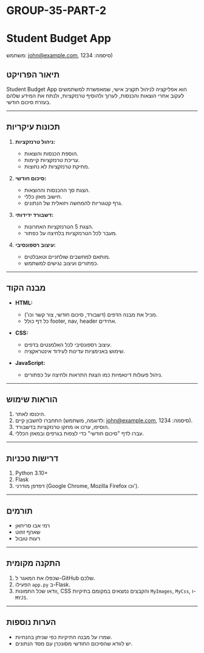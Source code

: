 
# GROUP-35-PART-2 
# Student Budget App
משתמש: john@example.com, סיסמה: 1234)
## תיאור הפרויקט
Student Budget App הוא אפליקציה לניהול תקציב אישי, שמאפשרת למשתמשים לעקוב אחרי הוצאות והכנסות, לערוך ולהוסיף טרנזקציות, ולנתח את המידע שלהם בעזרת סיכום חודשי.

---

## תכונות עיקריות
1. **ניהול טרנזקציות:**
   - הוספת הכנסות והוצאות.
   - עריכת טרנזקציות קיימות.
   - מחיקת טרנזקציות לא נחוצות.

2. **סיכום חודשי:**
   - הצגת סך ההכנסות וההוצאות.
   - חישוב מאזן כללי.
   - גרף קטגוריות להמחשה ויזואלית של הנתונים.

3. **דשבורד ידידותי:**
   - הצגת 5 הטרנזקציות האחרונות.
   - מעבר לכל הטרנזקציות בלחיצה על כפתור.

4. **עיצוב רספונסיבי:**
   - מותאם למחשבים שולחניים וטאבלטים.
   - כפתורים ועיצוב נגישים למשתמש.

---

## מבנה הקוד
- **HTML:** 
  - מכיל את מבנה הדפים (דשבורד, סיכום חודשי, צור קשר וכו').
  - כל דף כולל footer, nav, header אחידים.

- **CSS:**
  - עיצוב רספונסיבי לכל האלמנטים בדפים.
  - שימוש באנימציות עדינות לעידוד אינטראקציה.

- **JavaScript:**
  - ניהול פעולות דינאמיות כמו הצגת התראות ולחיצה על כפתורים.

---

## הוראות שימוש
1. היכנסו לאתר.
2. התחברו לחשבון קיים (לדוגמה, משתמש: john@example.com, סיסמה: 1234).
3. הוסיפו, ערכו או מחקו טרנזקציות בדשבורד.
4. עברו לדף "סיכום חודשי" כדי לצפות בגרפים ובמאזן הכללי.

---

## דרישות טכניות
1. Python 3.10+
2. Flask
3. דפדפן מודרני (Google Chrome, Mozilla Firefox וכו').

---

## תורמים
- רמי אבו סריחאן
- שאהף זוזוט
- רעות טובול

---

## התקנה מקומית
1. שכפלו את המאגר ל-GitHub שלכם.
2. הפעילו `app.py` ב-Flask.
3. וודאו שכל התמונות, CSS והקבצים נמצאים במקומם בתיקיות `MyImages`, `MyCss`, ו-`MYJS`.

---

## הערות נוספות
- שמרו על מבנה התיקיות כפי שניתן בהנחיות.
- יש לוודא שהסיכום החודשי מסונכרן עם מסד הנתונים.
